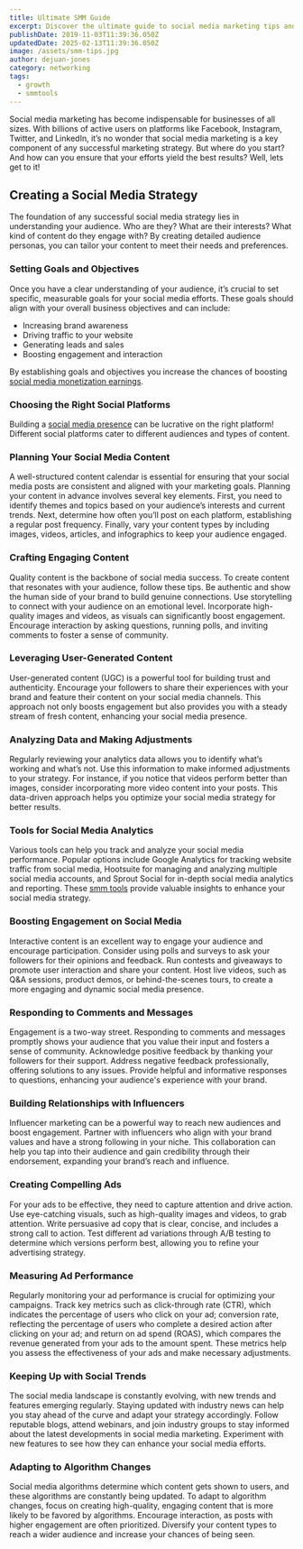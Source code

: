 ```yaml
---
title: Ultimate SMM Guide
excerpt: Discover the ultimate guide to social media marketing tips and strategies for boosting engagement, brand presence, and ROI.
publishDate: 2019-11-03T11:39:36.050Z
updatedDate: 2025-02-13T11:39:36.050Z
image: /assets/smm-tips.jpg
author: dejuan-jones
category: networking
tags:
  - growth
  - smmtools
---
```


Social media marketing has become indispensable for businesses of all sizes. With billions of active users on platforms like Facebook, Instagram, Twitter, and LinkedIn, it’s no wonder that social media marketing is a key component of any successful marketing strategy. But where do you start? And how can you ensure that your efforts yield the best results? Well, lets get to it!

## Creating a Social Media Strategy

The foundation of any successful social media strategy lies in understanding your audience. Who are they? What are their interests? What kind of content do they engage with? By creating detailed audience personas, you can tailor your content to meet their needs and preferences.

### Setting Goals and Objectives

Once you have a clear understanding of your audience, it’s crucial to set specific, measurable goals for your social media efforts. These goals should align with your overall business objectives and can include:

- Increasing brand awareness
- Driving traffic to your website
- Generating leads and sales
- Boosting engagement and interaction

By establishing goals and objectives you increase the chances of boosting [social media monetization earnings](/blog/social-media-monetization).

### Choosing the Right Social Platforms

Building a [social media presence](/blog/building-a-social-media-presence) can be lucrative on the right platform! Different social platforms cater to different audiences and types of content.

### Planning Your Social Media Content

A well-structured content calendar is essential for ensuring that your social media posts are consistent and aligned with your marketing goals. Planning your content in advance involves several key elements. First, you need to identify themes and topics based on your audience’s interests and current trends. Next, determine how often you’ll post on each platform, establishing a regular post frequency. Finally, vary your content types by including images, videos, articles, and infographics to keep your audience engaged.

### Crafting Engaging Content

Quality content is the backbone of social media success. To create content that resonates with your audience, follow these tips. Be authentic and show the human side of your brand to build genuine connections. Use storytelling to connect with your audience on an emotional level. Incorporate high-quality images and videos, as visuals can significantly boost engagement. Encourage interaction by asking questions, running polls, and inviting comments to foster a sense of community.

### Leveraging User-Generated Content

User-generated content (UGC) is a powerful tool for building trust and authenticity. Encourage your followers to share their experiences with your brand and feature their content on your social media channels. This approach not only boosts engagement but also provides you with a steady stream of fresh content, enhancing your social media presence.

### Analyzing Data and Making Adjustments

Regularly reviewing your analytics data allows you to identify what’s working and what’s not. Use this information to make informed adjustments to your strategy. For instance, if you notice that videos perform better than images, consider incorporating more video content into your posts. This data-driven approach helps you optimize your social media strategy for better results.

### Tools for Social Media Analytics

Various tools can help you track and analyze your social media performance. Popular options include Google Analytics for tracking website traffic from social media, Hootsuite for managing and analyzing multiple social media accounts, and Sprout Social for in-depth social media analytics and reporting. These [smm tools](/blog/top-social-media-tools) provide valuable insights to enhance your social media strategy.

### Boosting Engagement on Social Media

Interactive content is an excellent way to engage your audience and encourage participation. Consider using polls and surveys to ask your followers for their opinions and feedback. Run contests and giveaways to promote user interaction and share your content. Host live videos, such as Q&A sessions, product demos, or behind-the-scenes tours, to create a more engaging and dynamic social media presence.

### Responding to Comments and Messages

Engagement is a two-way street. Responding to comments and messages promptly shows your audience that you value their input and fosters a sense of community. Acknowledge positive feedback by thanking your followers for their support. Address negative feedback professionally, offering solutions to any issues. Provide helpful and informative responses to questions, enhancing your audience's experience with your brand.

### Building Relationships with Influencers

Influencer marketing can be a powerful way to reach new audiences and boost engagement. Partner with influencers who align with your brand values and have a strong following in your niche. This collaboration can help you tap into their audience and gain credibility through their endorsement, expanding your brand’s reach and influence.

### Creating Compelling Ads

For your ads to be effective, they need to capture attention and drive action. Use eye-catching visuals, such as high-quality images and videos, to grab attention. Write persuasive ad copy that is clear, concise, and includes a strong call to action. Test different ad variations through A/B testing to determine which versions perform best, allowing you to refine your advertising strategy.

### Measuring Ad Performance

Regularly monitoring your ad performance is crucial for optimizing your campaigns. Track key metrics such as click-through rate (CTR), which indicates the percentage of users who click on your ad; conversion rate, reflecting the percentage of users who complete a desired action after clicking on your ad; and return on ad spend (ROAS), which compares the revenue generated from your ads to the amount spent. These metrics help you assess the effectiveness of your ads and make necessary adjustments.

### Keeping Up with Social Trends

The social media landscape is constantly evolving, with new trends and features emerging regularly. Staying updated with industry news can help you stay ahead of the curve and adapt your strategy accordingly. Follow reputable blogs, attend webinars, and join industry groups to stay informed about the latest developments in social media marketing. Experiment with new features to see how they can enhance your social media efforts.

### Adapting to Algorithm Changes

Social media algorithms determine which content gets shown to users, and these algorithms are constantly being updated. To adapt to algorithm changes, focus on creating high-quality, engaging content that is more likely to be favored by algorithms. Encourage interaction, as posts with higher engagement are often prioritized. Diversify your content types to reach a wider audience and increase your chances of being seen.
